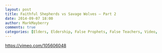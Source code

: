 ```yaml
---
layout: post
title: Faithful Shepherds vs Savage Wolves – Part 2
date: 2014-09-07 18:00
author: MarkMayberry
comments: true
categories: [Elders, Eldership, False Prophets, False Teachers, Video, Shepherds]
---
```

https://vimeo.com/105606048
